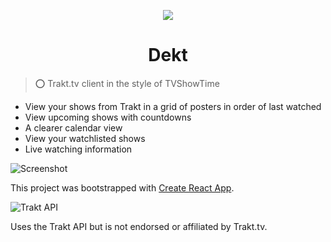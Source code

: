 <p align="center"><img src="https://i.imgur.com/kXtNdma.png" /></p>
<h1 align="center">Dekt</h1>

> ⭕️ Trakt.tv client in the style of TVShowTime

- View your shows from Trakt in a grid of posters in order of last watched
- View upcoming shows with countdowns
- A clearer calendar view
- View your watchlisted shows
- Live watching information

![Screenshot](https://i.imgur.com/dnpFk6Y.jpg)

This project was bootstrapped with [Create React App](https://github.com/facebookincubator/create-react-app).

![Trakt API](https://i.imgur.com/iFuL0zb.png)

Uses the Trakt API but is not endorsed or affiliated by Trakt.tv.

